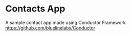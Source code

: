 # Contacts App

A sample contact app made using Conductor Framework 
https://github.com/bluelinelabs/Conductor
